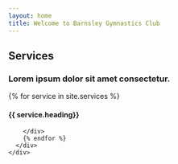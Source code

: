 ```yaml
---
layout: home
title: Welcome to Barnsley Gymnastics Club
---
```


<!-- Services -->
  <section class="page-section" id="services">
    <div class="container">
      <div class="row">
        <div class="col-lg-12 text-center">
          <h2 class="section-heading text-uppercase">Services</h2>
          <h3 class="section-subheading text-muted">Lorem ipsum dolor sit amet consectetur.</h3>
        </div>
      </div>
      <div class="row text-center">
        {% for service in site.services %}
        <div class="col-md-4">
            <span class="fa-stack fa-4x">
                <i class="fas fa-circle fa-stack-2x text-primary"></i>
                <i class="fas fa-{{ service.fa_icon }} fa-stack-1x fa-inverse"></i>
            </span>
            <h4 class="service-heading">{{ service.heading}}</h4>
            
        </div>
        {% endfor %}
      </div>
    </div>
  </section>
